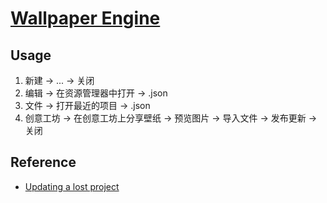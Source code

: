 # [Wallpaper Engine](https://wallpaperengine.io/)

## Usage

1. 新建 → ... → 关闭
2. 编辑 → 在资源管理器中打开 → .json
3. 文件 → 打开最近的项目 → .json
4. 创意工坊 → 在创意工坊上分享壁纸 → 预览图片 → 导入文件 → 发布更新 → 关闭

## Reference

- [Updating a lost project](https://help.wallpaperengine.io/en/functionality/editingwallpapers.html#updating-a-lost-project)